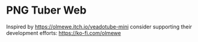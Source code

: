 # PNG Tuber Web

Inspired by https://olmewe.itch.io/veadotube-mini consider supporting their development efforts:
https://ko-fi.com/olmewe
